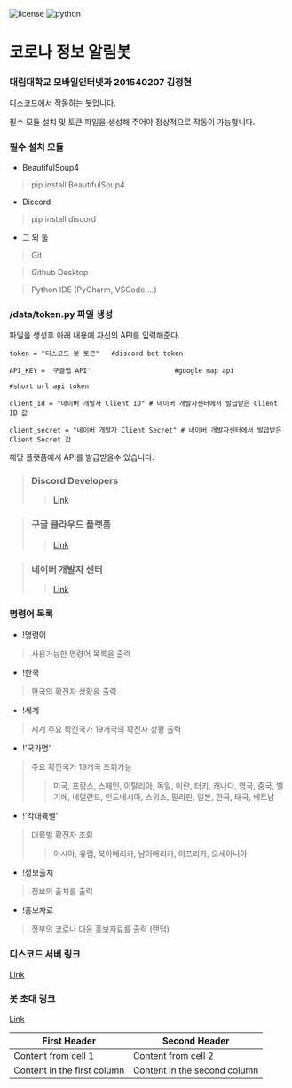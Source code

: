 ![license](https://img.shields.io/badge/license-MIT-green)
![python](https://img.shields.io/badge/python-v3.8-blue)

코로나 정보 알림봇 
============ 
### 대림대학교 모바일인터넷과 201540207 김정현

디스코드에서 작동하는 봇입니다. 

필수 모듈 설치 및 토큰 파일을 생성해 주어야 정상적으로 작동이 가능합니다.

### 필수 설치 모듈

+ BeautifulSoup4

>pip install BeautifulSoup4

+ Discord

>pip install discord

+ 그 외 툴

>Git

>Github Desktop

>Python IDE (PyCharm, VSCode,...)

### /data/token.py 파일 생성 
파일을 생성후 아래 내용에 자신의 API를 입력해준다.

`token = "디스코드 봇 토큰"   #discord bot token`

`API_KEY = '구글맵 API'                     #google map api`

`#short url api token`

`client_id = "네이버 개발자 Client ID" # 네이버 개발자센터에서 발급받은 Client ID 값`

`client_secret = "네이버 개발자 Client Secret" # 네이버 개발자센터에서 발급받은 Client Secret 값`

해당 플랫폼에서 API를 발급받을수 있습니다.

>### Discord Developers 
>>[Link](https://discord.com/developers/) 

>### 구글 클라우드 플랫폼 
>>[Link](https://console.cloud.google.com/) 

>### 네이버 개발자 센터
>>[Link](https://developers.naver.com/main/) 


### 명령어 목록
+ !명령어 
> 사용가능한 명령어 목록을 출력
+ !한국 
> 한국의 확진자 상황을 출력
+ !세계 
> 세계 주요 확진국가 19개국의 확진자 상황 출력
+ !'국가명'
> 주요 확진국가 19개국 조회가능
>> 미국, 프랑스, 스페인, 이탈리아, 독일, 이란, 터키, 캐나다, 영국, 중국, 벨기에, 네덜란드, 인도네시아, 스위스, 필리핀, 일본, 한국, 태국, 베트남
+ !'각대륙별'
> 대륙별 확진자 조회
>> 아시아, 유럽, 북아메리카, 남아메리카, 아프리카, 오세아니아
+ !정보출처 
> 정보의 출처를 출력
+ !홍보자료 
> 정부의 코로나 대응 홍보자료를 출력 (랜덤)


### 디스코드 서버 링크 
[Link](http://py.itstudyit.com) 

### 봇 초대 링크
[Link](https://discordapp.com/api/oauth2/authorize?client_id=689139243788140641&permissions=452672&scope=bot) 

First Header | Second Header 
------------ | ------------- 
Content from cell 1 | Content from cell 2 
Content in the first column | Content in the second column 


  



